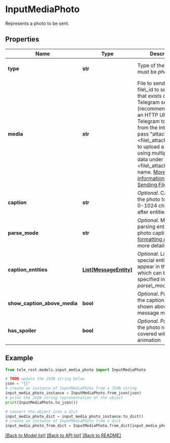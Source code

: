 # InputMediaPhoto

Represents a photo to be sent.

## Properties

Name | Type | Description | Notes
------------ | ------------- | ------------- | -------------
**type** | **str** | Type of the result, must be *photo* | [default to 'photo']
**media** | **str** | File to send. Pass a file\\_id to send a file that exists on the Telegram servers (recommended), pass an HTTP URL for Telegram to get a file from the Internet, or pass “attach://\\&lt;file\\_attach\\_name\\&gt;” to upload a new one using multipart/form-data under \\&lt;file\\_attach\\_name\\&gt; name. [More information on Sending Files »](https://core.telegram.org/bots/api/#sending-files) | 
**caption** | **str** | *Optional*. Caption of the photo to be sent, 0-1024 characters after entities parsing | [optional] 
**parse_mode** | **str** | *Optional*. Mode for parsing entities in the photo caption. See [formatting options](https://core.telegram.org/bots/api/#formatting-options) for more details. | [optional] 
**caption_entities** | [**List[MessageEntity]**](MessageEntity.md) | *Optional*. List of special entities that appear in the caption, which can be specified instead of *parse\\_mode* | [optional] 
**show_caption_above_media** | **bool** | *Optional*. Pass *True*, if the caption must be shown above the message media | [optional] 
**has_spoiler** | **bool** | *Optional*. Pass *True* if the photo needs to be covered with a spoiler animation | [optional] 

## Example

```python
from tele_rest.models.input_media_photo import InputMediaPhoto

# TODO update the JSON string below
json = "{}"
# create an instance of InputMediaPhoto from a JSON string
input_media_photo_instance = InputMediaPhoto.from_json(json)
# print the JSON string representation of the object
print(InputMediaPhoto.to_json())

# convert the object into a dict
input_media_photo_dict = input_media_photo_instance.to_dict()
# create an instance of InputMediaPhoto from a dict
input_media_photo_from_dict = InputMediaPhoto.from_dict(input_media_photo_dict)
```
[[Back to Model list]](../README.md#documentation-for-models) [[Back to API list]](../README.md#documentation-for-api-endpoints) [[Back to README]](../README.md)


